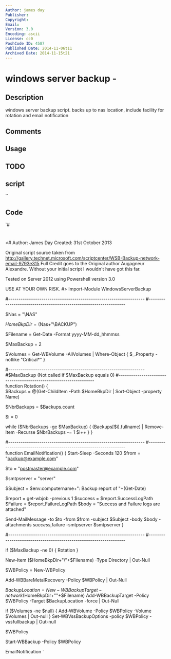 ```yaml
---
Author: james day
Publisher: 
Copyright: 
Email: 
Version: 3.0
Encoding: ascii
License: cc0
PoshCode ID: 4587
Published Date: 2014-11-06t11
Archived Date: 2014-11-15t21
---
```


# windows server backup - 

## Description

windows server backup script. backs up to nas location, include facility for rotation and email notification

## Comments



## Usage



## TODO



## script

``

## Code

`#
 #
 <#
 Author: James Day
 Created: 31st October 2013
 
 Original script source taken from http://gallery.technet.microsoft.com/scriptcenter/WSB-Backup-network-email-9793e315
 Full Credit goes to the Original author Augagneur Alexandre. Without your initial script I wouldn't have got this far.
 
 Tested on Server 2012 using Powershell version 3.0
 
 USE AT YOUR OWN RISK.
 #>
 Import-Module WindowsServerBackup
  
 #------------------------------------------------------------------ 
 #------------------------------------------------------------------  
  
 $Nas = "\\NAS" 
  
 $HomeBkpDir = ($Nas+"\BACKUP") 
  
 $Filename = Get-Date -Format yyyy-MM-dd_hhmmss
  
 $MaxBackup = 2
  
 $Volumes = Get-WBVolume -AllVolumes | Where-Object { $_.Property -notlike "Critical*" } 
   
 #------------------------------------------------------------------  
 #$MaxBackup (Not called if $MaxBackup equals 0) 
 #------------------------------------------------------------------  
 function Rotation() 
 {  
  $Backups = @(Get-ChildItem -Path $HomeBkpDir | Sort-Object -property Name) 
  
  $NbrBackups = $Backups.count 
  
  $i = 0 
   
  while ($NbrBackups -ge $MaxBackup) 
  { 
   $($Backups[$i].fullname) | Remove-Item -Recurse
   $NbrBackups -= 1 
   $i++ 
  } 
 } 
   
 #------------------------------------------------------------------ 
 #------------------------------------------------------------------  
 function EmailNotification() 
 { 
  Start-Sleep -Seconds 120
  $from = "backup@example.com" 
  
  $to = "postmaster@example.com" 
  
  $smtpserver = "server" 
   
  $Subject = $env:computername+": Backup report of "+(Get-Date) 
   
  $report = get-wbjob -previous 1 
  $success = $report.SuccessLogPath
  $Failure = $report.FailureLogPath
  $body = "Success and Failure logs are attached" 
 
  Send-MailMessage -to $to -from $from  -subject $Subject -body $body -attachments $success,$failure -smtpserver $smtpserver
 } 
  
 #------------------------------------------------------------------ 
 #------------------------------------------------------------------  
  
 if ($MaxBackup -ne 0) 
 { 
  Rotation 
 } 
   
 New-Item ($HomeBkpDir+"\"+$Filename)  -Type Directory | Out-Null 
   
 $WBPolicy = New-WBPolicy 
   
 Add-WBBareMetalRecovery -Policy $WBPolicy | Out-Null 
   
 $BackupLocation = New-WBBackupTarget -network ($HomeBkpDir+"\"+$Filename) 
 Add-WBBackupTarget -Policy $WBPolicy -Target $BackupLocation -force | Out-Null 
   
 if ($Volumes -ne $null) 
 { 
  Add-WBVolume -Policy $WBPolicy -Volume $Volumes | Out-null 
 } 
 Set-WBVssBackupOptions -policy $WBPolicy -vssfullbackup | Out-null
 
 $WBPolicy
 
 Start-WBBackup -Policy $WBPolicy 
   
 EmailNotification
`

